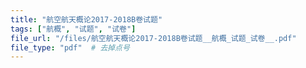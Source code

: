 ```yaml
---
title: "航空航天概论2017-2018B卷试题"
tags: ["航概", "试题", "试卷"]
file_url: "/files/航空航天概论2017-2018B卷试题__航概_试题_试卷__.pdf"
file_type: "pdf"  # 去掉点号
---
```




<!-- 文件类型: .pdf -->
<!-- 文件图标: 📄 -->
